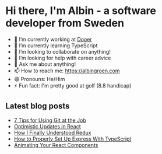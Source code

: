 # Hi there, I'm Albin - a software developer from Sweden

- 🔭 I’m currently working at [Dooer](https://dooer.com)
- 🌱 I’m currently learning TypeScript
- 👯 I’m looking to collaborate on anything!
- 🤔 I’m looking for help with career advice
- 💬 Ask me about anything!
- 📫 How to reach me: https://albingroen.com
- 😄 Pronouns: He/Him
- ⚡ Fun fact: I'm pretty good at golf (8.8 handicap)

## Latest blog posts
<!-- BLOG-POST-LIST:START -->
- [7 Tips for Using Git at the Job](https://medium.com/@albingroen/7-tips-for-using-git-at-the-job-783ddd631e64?source=rss-dd8934e8db2f------2)
- [Optimistic Updates in React](https://levelup.gitconnected.com/optimistic-updates-in-react-803003844cb0?source=rss-dd8934e8db2f------2)
- [How I Finally Understood Redux](https://medium.com/javascript-in-plain-english/how-i-finally-understood-redux-ffb7666fab43?source=rss-dd8934e8db2f------2)
- [How to Properly Set Up Express With TypeScript](https://levelup.gitconnected.com/how-to-properly-set-up-express-with-typescript-1b52570677c9?source=rss-dd8934e8db2f------2)
- [Animating Your React Components](https://levelup.gitconnected.com/animating-your-react-components-8af7615ea61f?source=rss-dd8934e8db2f------2)
<!-- BLOG-POST-LIST:END -->